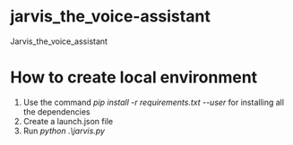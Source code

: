 # jarvis_the_voice-assistant

Jarvis_the_voice_assistant

# How to create local environment

1. Use the command _pip install -r requirements.txt --user_ for installing all the dependencies
2. Create a launch.json file
3. Run _python .\jarvis.py_
